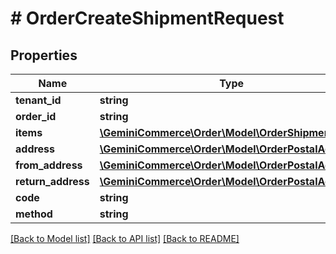 # # OrderCreateShipmentRequest


## Properties


Name | Type | Description | Notes
------------ | ------------- | ------------- | -------------
**tenant_id**| **string** |   | [optional]
**order_id**| **string** |   | [optional]
**items**| [**\GeminiCommerce\Order\Model\OrderShipmentItem[]**](OrderShipmentItem.md) |   | [optional]
**address**| [**\GeminiCommerce\Order\Model\OrderPostalAddress**](OrderPostalAddress.md) |   | [optional]
**from_address**| [**\GeminiCommerce\Order\Model\OrderPostalAddress**](OrderPostalAddress.md) |   | [optional]
**return_address**| [**\GeminiCommerce\Order\Model\OrderPostalAddress**](OrderPostalAddress.md) |   | [optional]
**code**| **string** |   | [optional]
**method**| **string** |   | [optional]


[[Back to Model list]](../../README.md#models) [[Back to API list]](../../README.md#endpoints) [[Back to README]](../../README.md)